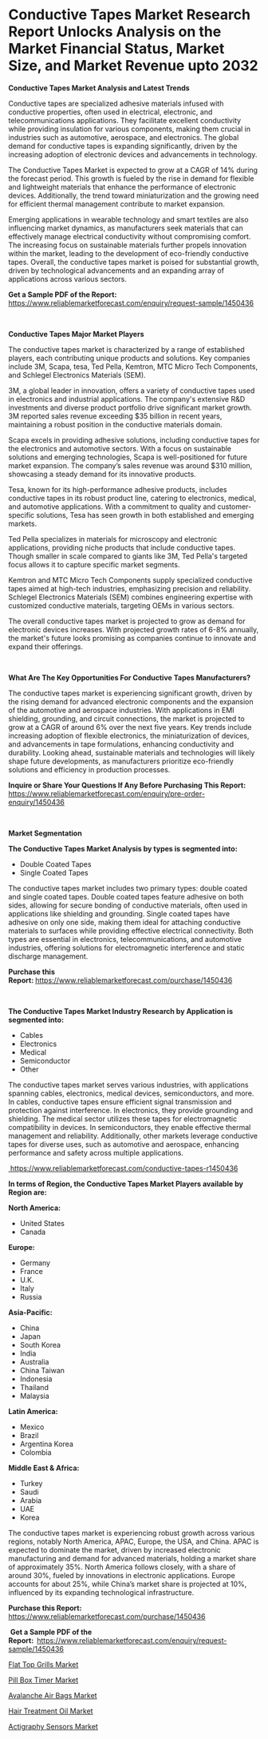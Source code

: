 <p><h1>Conductive Tapes Market Research Report Unlocks Analysis on the Market Financial Status, Market Size, and Market Revenue upto 2032</h1></p><p><strong>Conductive Tapes Market Analysis and Latest Trends</strong></p>
<p><p>Conductive tapes are specialized adhesive materials infused with conductive properties, often used in electrical, electronic, and telecommunications applications. They facilitate excellent conductivity while providing insulation for various components, making them crucial in industries such as automotive, aerospace, and electronics. The global demand for conductive tapes is expanding significantly, driven by the increasing adoption of electronic devices and advancements in technology.</p><p>The Conductive Tapes Market is expected to grow at a CAGR of 14% during the forecast period. This growth is fueled by the rise in demand for flexible and lightweight materials that enhance the performance of electronic devices. Additionally, the trend toward miniaturization and the growing need for efficient thermal management contribute to market expansion.</p><p>Emerging applications in wearable technology and smart textiles are also influencing market dynamics, as manufacturers seek materials that can effectively manage electrical conductivity without compromising comfort. The increasing focus on sustainable materials further propels innovation within the market, leading to the development of eco-friendly conductive tapes. Overall, the conductive tapes market is poised for substantial growth, driven by technological advancements and an expanding array of applications across various sectors.</p></p>
<p><strong>Get a Sample PDF of the Report:&nbsp;</strong> <a href="https://www.reliablemarketforecast.com/enquiry/request-sample/1450436?utm_campaign=1893&utm_medium=2&utm_source=Github&utm_content=ia&utm_term=05042025&utm_id=conductive-tapes">https://www.reliablemarketforecast.com/enquiry/request-sample/1450436</a></p>
<p>&nbsp;</p>
<p><strong>Conductive Tapes Major Market Players</strong></p>
<p><p>The conductive tapes market is characterized by a range of established players, each contributing unique products and solutions. Key companies include 3M, Scapa, tesa, Ted Pella, Kemtron, MTC Micro Tech Components, and Schlegel Electronics Materials (SEM).</p><p>3M, a global leader in innovation, offers a variety of conductive tapes used in electronics and industrial applications. The company's extensive R&D investments and diverse product portfolio drive significant market growth. 3M reported sales revenue exceeding $35 billion in recent years, maintaining a robust position in the conductive materials domain.</p><p>Scapa excels in providing adhesive solutions, including conductive tapes for the electronics and automotive sectors. With a focus on sustainable solutions and emerging technologies, Scapa is well-positioned for future market expansion. The company’s sales revenue was around $310 million, showcasing a steady demand for its innovative products.</p><p>Tesa, known for its high-performance adhesive products, includes conductive tapes in its robust product line, catering to electronics, medical, and automotive applications. With a commitment to quality and customer-specific solutions, Tesa has seen growth in both established and emerging markets.</p><p>Ted Pella specializes in materials for microscopy and electronic applications, providing niche products that include conductive tapes. Though smaller in scale compared to giants like 3M, Ted Pella's targeted focus allows it to capture specific market segments.</p><p>Kemtron and MTC Micro Tech Components supply specialized conductive tapes aimed at high-tech industries, emphasizing precision and reliability. Schlegel Electronics Materials (SEM) combines engineering expertise with customized conductive materials, targeting OEMs in various sectors.</p><p>The overall conductive tapes market is projected to grow as demand for electronic devices increases. With projected growth rates of 6-8% annually, the market's future looks promising as companies continue to innovate and expand their offerings.</p></p>
<p>&nbsp;</p>
<p><strong>What Are The Key Opportunities For Conductive Tapes Manufacturers?</strong></p>
<p><p>The conductive tapes market is experiencing significant growth, driven by the rising demand for advanced electronic components and the expansion of the automotive and aerospace industries. With applications in EMI shielding, grounding, and circuit connections, the market is projected to grow at a CAGR of around 6% over the next five years. Key trends include increasing adoption of flexible electronics, the miniaturization of devices, and advancements in tape formulations, enhancing conductivity and durability. Looking ahead, sustainable materials and technologies will likely shape future developments, as manufacturers prioritize eco-friendly solutions and efficiency in production processes.</p></p>
<p><strong>Inquire or Share Your Questions If Any Before Purchasing This Report:</strong> <a href="https://www.reliablemarketforecast.com/enquiry/pre-order-enquiry/1450436?utm_campaign=1893&utm_medium=2&utm_source=Github&utm_content=ia&utm_term=05042025&utm_id=conductive-tapes">https://www.reliablemarketforecast.com/enquiry/pre-order-enquiry/1450436</a></p>
<p>&nbsp;</p>
<p><strong>Market Segmentation</strong></p>
<p><strong>The Conductive Tapes Market Analysis by types is segmented into:</strong></p>
<p><ul><li>Double Coated Tapes</li><li>Single Coated Tapes</li></ul></p>
<p><p>The conductive tapes market includes two primary types: double coated and single coated tapes. Double coated tapes feature adhesive on both sides, allowing for secure bonding of conductive materials, often used in applications like shielding and grounding. Single coated tapes have adhesive on only one side, making them ideal for attaching conductive materials to surfaces while providing effective electrical connectivity. Both types are essential in electronics, telecommunications, and automotive industries, offering solutions for electromagnetic interference and static discharge management.</p></p>
<p><strong>Purchase this Report:&nbsp;</strong><a href="https://www.reliablemarketforecast.com/purchase/1450436?utm_campaign=1893&utm_medium=2&utm_source=Github&utm_content=ia&utm_term=05042025&utm_id=conductive-tapes">https://www.reliablemarketforecast.com/purchase/1450436</a></p>
<p>&nbsp;</p>
<p><strong>The Conductive Tapes Market Industry Research by Application is segmented into:</strong></p>
<p><ul><li>Cables</li><li>Electronics</li><li>Medical</li><li>Semiconductor</li><li>Other</li></ul></p>
<p><p>The conductive tapes market serves various industries, with applications spanning cables, electronics, medical devices, semiconductors, and more. In cables, conductive tapes ensure efficient signal transmission and protection against interference. In electronics, they provide grounding and shielding. The medical sector utilizes these tapes for electromagnetic compatibility in devices. In semiconductors, they enable effective thermal management and reliability. Additionally, other markets leverage conductive tapes for diverse uses, such as automotive and aerospace, enhancing performance and safety across multiple applications.</p></p>
<p><a href="https://www.reliablemarketforecast.com/conductive-tapes-r1450436?utm_campaign=1893&utm_medium=2&utm_source=Github&utm_content=ia&utm_term=05042025&utm_id=conductive-tapes">&nbsp;https://www.reliablemarketforecast.com/conductive-tapes-r1450436</a></p>
<p><strong>In terms of Region, the Conductive Tapes Market Players available by Region are:</strong></p>
<p>
    <p> <strong> North America: </strong>
        <ul>
            <li>United States</li>
            <li>Canada</li>
        </ul>
        </p> 
    <p> <strong> Europe: </strong>
        <ul>
            <li>Germany</li>
            <li>France</li>
            <li>U.K.</li>
            <li>Italy</li>
            <li>Russia</li>
        </ul>
        </p> 
    <p> <strong> Asia-Pacific: </strong>
        <ul>
            <li>China</li>
            <li>Japan</li>
            <li>South Korea</li>
            <li>India</li>
            <li>Australia</li>
            <li>China Taiwan</li>
            <li>Indonesia</li>
            <li>Thailand</li>
            <li>Malaysia</li>
        </ul>
        </p> 
    <p> <strong> Latin America: </strong>
        <ul>
            <li>Mexico</li>
            <li>Brazil</li>
            <li>Argentina Korea</li>
            <li>Colombia</li>
        </ul>
        </p> 
    <p> <strong> Middle East & Africa: </strong>
        <ul>
            <li>Turkey</li>
            <li>Saudi</li>
            <li>Arabia</li>
            <li>UAE</li>
            <li>Korea</li>
        </ul>
    </p>
    </p>
<p><p>The conductive tapes market is experiencing robust growth across various regions, notably North America, APAC, Europe, the USA, and China. APAC is expected to dominate the market, driven by increased electronic manufacturing and demand for advanced materials, holding a market share of approximately 35%. North America follows closely, with a share of around 30%, fueled by innovations in electronic applications. Europe accounts for about 25%, while China’s market share is projected at 10%, influenced by its expanding technological infrastructure.</p></p>
<p><strong>Purchase this Report: </strong><a href="https://www.reliablemarketforecast.com/purchase/1450436?utm_campaign=1893&utm_medium=2&utm_source=Github&utm_content=ia&utm_term=05042025&utm_id=conductive-tapes">https://www.reliablemarketforecast.com/purchase/1450436</a></p>
<p>&nbsp;<strong>Get a Sample PDF of the Report:&nbsp;&nbsp;</strong><a href="https://www.reliablemarketforecast.com/enquiry/request-sample/1450436?utm_campaign=1893&utm_medium=2&utm_source=Github&utm_content=ia&utm_term=05042025&utm_id=conductive-tapes">https://www.reliablemarketforecast.com/enquiry/request-sample/1450436</a></p>
<p><strong></strong></p>
<p><p><a href="https://github.com/aertsfecto0h/Market-Research-Report-List-1/blob/main/flat-top-grills-market.md?utm_campaign=1893&utm_medium=2&utm_source=Github&utm_content=ia&utm_term=05042025&utm_id=conductive-tapes">Flat Top Grills Market</a></p><p><a href="https://github.com/tyreinhssan/Market-Research-Report-List-1/blob/main/pill-box-timer-market.md?utm_campaign=1893&utm_medium=2&utm_source=Github&utm_content=ia&utm_term=05042025&utm_id=conductive-tapes">Pill Box Timer Market</a></p><p><a href="https://github.com/hiwatchucuy/Market-Research-Report-List-1/blob/main/avalanche-air-bags-market.md?utm_campaign=1893&utm_medium=2&utm_source=Github&utm_content=ia&utm_term=05042025&utm_id=conductive-tapes">Avalanche Air Bags Market</a></p><p><a href="https://github.com/barlevsebako/Market-Research-Report-List-1/blob/main/hair-treatment-oil-market.md?utm_campaign=1893&utm_medium=2&utm_source=Github&utm_content=ia&utm_term=05042025&utm_id=conductive-tapes">Hair Treatment Oil Market</a></p><p><a href="https://github.com/luerabollevc/Market-Research-Report-List-1/blob/main/actigraphy-sensors-market.md?utm_campaign=1893&utm_medium=2&utm_source=Github&utm_content=ia&utm_term=05042025&utm_id=conductive-tapes">Actigraphy Sensors Market</a></p></p>